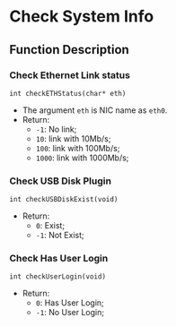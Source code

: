 # Check System Info

## Function Description

### Check Ethernet Link status

`int checkETHStatus(char* eth)`

* The argument `eth` is NIC name as `eth0`.
* Return:
  * `-1`: No link;
  * `10`: link with 10Mb/s;
  * `100`: link with 100Mb/s;
  * `1000`: link with 1000Mb/s;

### Check USB Disk Plugin

`int checkUSBDiskExist(void)`

* Return:
  * `0`: Exist;
  * `-1`: Not Exist;

### Check Has User Login

`int checkUserLogin(void)`

* Return:
  * `0`: Has User Login;
  * `-1`: No User Login;
